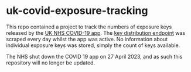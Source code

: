 # uk-covid-exposure-tracking

This repo contained a project to track the numbers of exposure keys released by the [UK NHS COVID-19 app](https://www.gov.uk/government/collections/nhs-covid-19-app). The [key distribution endpoint](https://developers.google.com/android/exposure-notifications/exposure-key-file-format#file-format) was scraped every day whilst the app was active. No information about individual exposure keys was stored, simply the count of keys available.

The NHS shut down the COVID 19 app on 27 April 2023, and as such this repository will no longer be updated.
